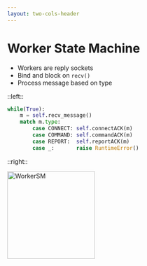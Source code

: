 ```yaml
---
layout: two-cols-header
---
```


# Worker State Machine

- Workers are reply sockets
- Bind and block on `recv()`
- Process message based on type

::left::

```python
while(True):
    m = self.recv_message()
    match m.type:
        case CONNECT: self.connectACK(m)
        case COMMAND: self.commandACK(m)
        case REPORT:  self.reportACK(m)
        case _:       raise RuntimeError()

```

::right::

<img 
    alt="WorkerSM"
    width=200px
    class="absolute top-35% left-60% right-0 bottom-0"
    src="/images/WorkerSM.png"
/>

<TUMLogo variant="white" />
